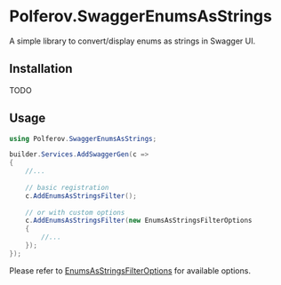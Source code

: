 # Polferov.SwaggerEnumsAsStrings

A simple library to convert/display enums as strings in Swagger UI.

## Installation

TODO

## Usage

```csharp
using Polferov.SwaggerEnumsAsStrings;

builder.Services.AddSwaggerGen(c =>
{
    //...
    
    // basic registration
    c.AddEnumsAsStringsFilter();
    
    // or with custom options
    c.AddEnumsAsStringsFilter(new EnumsAsStringsFilterOptions
    {
        //...
    });
});
```

Please refer to [EnumsAsStringsFilterOptions](./Polferov.SwaggerEnumsAsStrings/EnumsAsStringsFilterOptions.cs) for
available options.